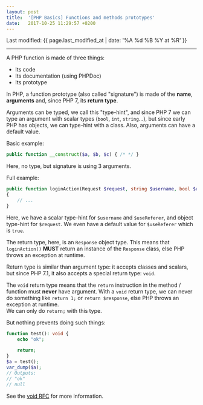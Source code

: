 ```yaml
---
layout: post
title:  '[PHP Basics] Functions and methods prototypes'
date:   2017-10-25 11:29:57 +0200
---
```


Last modified: {{ page.last_modified_at | date: '%A %d %B %Y at %R' }}

---

A PHP function is made of three things:

* Its code
* Its documentation (using PHPDoc)
* Its prototype

In PHP, a function prototype (also called "signature") is made of the **name**, **arguments** and, since PHP 7, its
 **return type**.

Arguments can be typed, we call this "type-hint", and since PHP 7 we can type an argument with scalar types (`bool`, 
 `int`, `string`...), but since early PHP has objects, we can type-hint with a class. Also, arguments can have a 
 default value.
 
Basic example:
```php
public function __construct($a, $b, $c) { /* */ }
```

Here, no type, but signature is using 3 arguments.

Full example:
```php
public function loginAction(Request $request, string $username, bool $useReferer = true): Response
{
    // ...
}
```

Here, we have a scalar type-hint for `$username` and `$useReferer`, and object type-hint for `$request`.
We even have a default value for `$useReferer` which is `true`.

The return type, here, is an `Response` object type. This means that `loginAction()` **MUST** return an instance of the
  `Response` class, else PHP throws an exception at runtime.

Return type is similar than argument type: it accepts classes and scalars, but since PHP 7.1, it also accepts a special
return type: `void`.

The `void` return type means that the `return` instruction in the method / function must **never** have argument. With
  a `void` return type, we can never do something like `return 1;` or `return $response`, else PHP throws an exception
  at runtime.<br>
We can only do `return;` with this type.

But nothing prevents doing such things: 

```php
function test(): void {
    echo "ok";
    
    return;
}
$a = test();
var_dump($a);
// Outputs:
// "ok"
// null
```

See the [void RFC](https://wiki.php.net/rfc/void_return_type) for more information.
